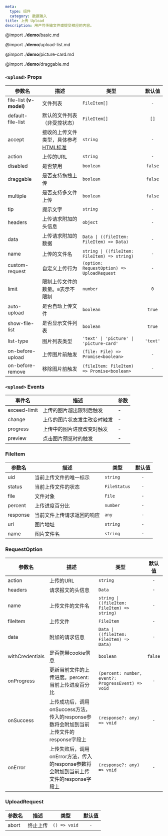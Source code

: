 ```yaml
meta:
  type: 组件
  category: 数据输入
title: 上传 Upload
description: 用户可传输文件或提交相应的内容。
```


@import ./__demo__/basic.md

@import ./__demo__/upload-list.md

@import ./__demo__/picture-card.md

@import ./__demo__/draggable.md


### `<upload>` Props

|参数名|描述|类型|默认值|
|---|---|---|:---:|
|file-list **(v-model)**|文件列表|`FileItem[]`|`-`|
|default-file-list|默认的文件列表（非受控状态）|`FileItem[]`|`[]`|
|accept|接收的上传文件类型，具体参考 [HTML标准](https://developer.mozilla.org/en-US/docs/Web/HTML/Element/input/file#htmlattrdefaccept "_blank")|`string`|`-`|
|action|上传的URL|`string`|`-`|
|disabled|是否禁用|`boolean`|`false`|
|draggable|是否支持拖拽上传|`boolean`|`false`|
|multiple|是否支持多文件上传|`boolean`|`false`|
|tip|提示文字|`string`|`-`|
|headers|上传请求附加的头信息|`object`|`-`|
|data|上传请求附加的数据|`Data \| ((fileItem: FileItem) => Data)`|`-`|
|name|上传的文件名|`string \| ((fileItem: FileItem) => string)`|`-`|
|custom-request|自定义上传行为|`(option: RequestOption) => UploadRequest`|`-`|
|limit|限制上传文件的数量。`0`表示不限制|`number`|`0`|
|auto-upload|是否自动上传文件|`boolean`|`true`|
|show-file-list|是否显示文件列表|`boolean`|`true`|
|list-type|图片列表类型|`'text' \| 'picture' \| 'picture-card'`|`'text'`|
|on-before-upload|上传图片前触发|`(file: File) => Promise<boolean>`|`-`|
|on-before-remove|移除图片前触发|`(fileItem: FileItem) => Promise<boolean>`|`-`|
### `<upload>` Events

|事件名|描述|参数|
|---|---|---|
|exceed-limit|上传的图片超出限制后触发|-|
|change|上传的图片状态发生改变时触发|-|
|progress|上传中的图片进度改变时触发|-|
|preview|点击图片预览时的触发|-|




### FileItem

|参数名|描述|类型|默认值|
|---|---|---|:---:|
|uid|当前上传文件的唯一标示|`string`|`-`|
|status|当前上传文件的状态|`FileStatus`|`-`|
|file|文件对象|`File`|`-`|
|percent|上传进度百分比|`number`|`-`|
|response|当前文件上传请求返回的响应|`any`|`-`|
|url|图片地址|`string`|`-`|
|name|图片文件名|`string`|`-`|



### RequestOption

|参数名|描述|类型|默认值|
|---|---|---|:---:|
|action|上传的URL|`string`|`-`|
|headers|请求报文的头信息|`Data`|`-`|
|name|上传文件的文件名|`string \| ((fileItem: FileItem) => string)`|`-`|
|fileItem|上传文件|`FileItem`|`-`|
|data|附加的请求信息|`Data \| ((fileItem: FileItem) => Data)`|`-`|
|withCredentials|是否携带cookie信息|`boolean`|`false`|
|onProgress|更新当前文件的上传进度。percent: 当前上传进度百分比|`(percent: number, event?: ProgressEvent) => void`|`-`|
|onSuccess|上传成功后，调用onSuccess方法，传入的response参数将会附加到当前上传文件的response字段上|`(response?: any) => void`|`-`|
|onError|上传失败后，调用onError方法，传入的response参数将会附加到当前上传文件的response字段上|`(response?: any) => void`|`-`|



### UploadRequest

|参数名|描述|类型|默认值|
|---|---|---|:---:|
|abort|终止上传|`() => void`|`-`|


